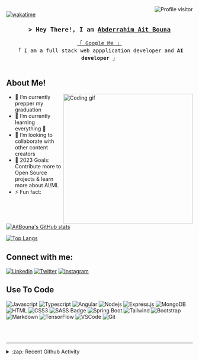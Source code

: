 <a href="https://komarev.com/ghpvc/?username=alsiam">
  <img align="right" src="https://komarev.com/ghpvc/?username=alsiam&label=Visitors&color=0e75b6&style=flat" alt="Profile visitor" />
</a>


[![wakatime](https://wakatime.com/badge/user/eebb3dd8-d9b2-40de-9b88-6fd6cac99dbc.svg)](https://wakatime.com/@eebb3dd8-d9b2-40de-9b88-6fd6cac99dbc)


<h3 align="center">
        <samp>&gt; Hey There!, I am
                <b><a target="_blank" href="https://alsiam.com">Abderrahim Ait Bouna</a></b>
        </samp>
</h3>


<p align="center"> 
  <samp>
    <a href="https://www.google.com/search?q=Abderrahim+Ait+Bouna">「 Google Me 」</a>
    <br>
    「 I am a full stack web appplication developer and <b>AI developer</b> 」
    <br>
    <br>
  </samp>
</p>

## About Me!

<p>
  
 <img align="right" width="350" src="/assets/programmer.gif" alt="Coding gif" />
  
- 🔭 I’m currently prepper my graduation
- 🌱 I’m currently learning everything 🤣
- 👯 I’m looking to collaborate with other content creators
- 🥅 2023 Goals: Contribute more to Open Source projects & learn more about AI/ML
- ⚡ Fun fact:
  
</p>

[![AitBouna's GitHub stats](https://github-readme-stats.vercel.app/api?username=abderrahimjk)](https://github.com/anuraghazra/github-readme-stats)

[![Top Langs](https://github-readme-stats.vercel.app/api/top-langs/?username=abderrahimJK&layout=compact)](https://github.com/abderrahimJK/github-readme-stats)

## Connect with me:
[![Linkedin](https://img.shields.io/badge/-abderrahimjk-blue?style=flat-square&logo=Linkedin&logoColor=white&link=https://www.linkedin.com/in/abderrahim-aitbouna-0637a4195/)](https://www.linkedin.com/in/abderrahim-aitbouna-0637a4195/)
[![Twitter](https://img.shields.io/badge/-AAit_bouna-1da1f2?style=flat-square&logo=twitter&logoColor=white&link=https://twitter.com/AAit_bouna)](https://twitter.com/AAit_bouna)
[![Instagram](https://img.shields.io/badge/-abd_errahim_bouna-purple?style=flat-square&logo=instagram&logoColor=white&link=https://instagram.com/abd_errahim_bouna/)](https://www.instagram.com/abd_errahim_bouna/)
<br />

## Use To Code

![Javascript](https://img.shields.io/badge/Javascript-F0DB4F?style=for-the-badge&labelColor=black&logo=javascript&logoColor=F0DB4F)
![Typescript](https://img.shields.io/badge/Typescript-007acc?style=for-the-badge&labelColor=black&logo=typescript&logoColor=007acc)
![Angular](https://img.shields.io/badge/-Angular-DC143C?style=for-the-badge&labelColor=black&logo=angular&logoColor=white)
![Nodejs](https://img.shields.io/badge/Nodejs-3C873A?style=for-the-badge&labelColor=black&logo=node.js&logoColor=3C873A)
![Express.js](https://img.shields.io/badge/Express.js-000000?style=for-the-badge&logo=express&logoColor=white)
![MongoDB](https://img.shields.io/badge/MongoDB-4EA94B?style=for-the-badge&logo=mongodb&logoColor=white)
![HTML](https://img.shields.io/badge/HTML5-E34F26?style=for-the-badge&logo=html5&logoColor=white)
![CSS3](https://img.shields.io/badge/CSS3-1572B6?style=for-the-badge&logo=css3&logoColor=white)
![SASS Badge](https://img.shields.io/badge/Sass-CC6699?style=for-the-badge&logo=sass&logoColor=white)
![Spring Boot](https://img.shields.io/badge/Spring_Boot-4EA94B?style=for-the-badge&logo=antdesign&logoColor=white)
![Tailwind](https://img.shields.io/badge/Tailwind_CSS-092749?style=for-the-badge&logo=tailwindcss&logoColor=06B6D4&labelColor=000000)
![Bootstrap](https://img.shields.io/badge/Bootstrap-563D7C?style=for-the-badge&logo=bootstrap&logoColor=white)
![Markdown](https://img.shields.io/badge/Markdown-000000?style=for-the-badge&logo=markdown&logoColor=white)
![TensorFlow](https://img.shields.io/badge/TensorFlow-FF4154?style=for-the-badge&logo=react%20query&logoColor=white)
![VSCode](https://img.shields.io/badge/Visual_Studio-0078d7?style=for-the-badge&logo=visual%20studio&logoColor=white)
![Git](https://img.shields.io/badge/Git-F05032?style=for-the-badge&logo=git&logoColor=white)

<br />
<br />

---


<details>
  <summary>:zap: Recent Github Activity</summary>
</details>
